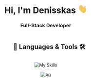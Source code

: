 <h1 align="center"> Hi, I'm Denisskas <img alt="wave" width="30" height="30" src="https://github.com/DeniskasPro/DeniskasPro/blob/main/icons/wave.gif"> </h1>
<h3 align="center">Full-Stack Developer</h3>

<div id="user-content-toc"> <ul align="center"> <summary> <h2 style="display: inline-block">📖 Languages & Tools 🛠</h2> </summary> </ul> </div> 
  
<div align="center">
  
![My Skills](https://go-skill-icons.vercel.app/api/icons?i=vscode,docker,ts,js,html,css,sass,tailwind,daisyui,jquery,py,php,mysql,sqlite,vue,vite,figma,gimp,blender,ps,ai,arduino&theme=light&perline=11)

</div>

<div align="center"> <img alt="bg" src="https://github.com/DeniskasPro/DeniskasPro/blob/main/icons/bg_cornerrounder2.gif"> </div>

